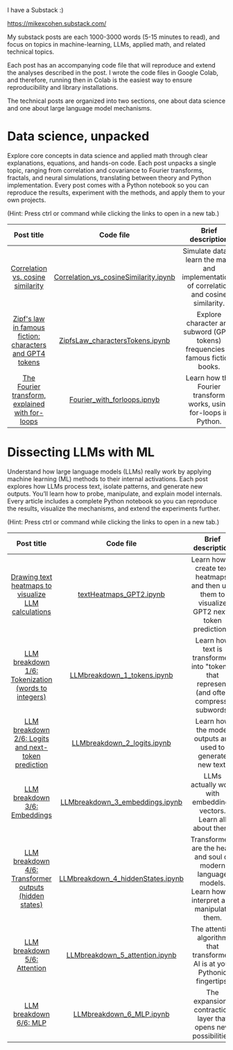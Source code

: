 I have a Substack :)

https://mikexcohen.substack.com/

My substack posts are each 1000-3000 words (5-15 minutes to read), and focus on topics in machine-learning, LLMs, applied math, and related technical topics.

Each post has an accompanying code file that will reproduce and extend the analyses described in the post. I wrote the code files in Google Colab, and therefore, running then in Colab is the easiest way to ensure reproducibility and library installations.

The technical posts are organized into two sections, one about data science and one about large language model mechanisms.

# Data science, unpacked

Explore core concepts in data science and applied math through clear explanations, equations, and hands-on code. Each post unpacks a single topic, ranging from correlation and covariance to Fourier transforms, fractals, and neural simulations, translating between theory and Python implementation. Every post comes with a Python notebook so you can reproduce the results, experiment with the methods, and apply them to your own projects.

(Hint: Press ctrl or command while clicking the links to open in a new tab.)

| Post title |  Code file | Brief description |
|    :---:   |    :---:   |      :---:        |
| [Correlation vs. cosine similarity](https://mikexcohen.substack.com/p/correlation-vs-cosine-similarity) |  [Correlation_vs_cosineSimilarity.ipynb](https://github.com/mikexcohen/Substack/blob/main/DSUnpacked/Correlation_vs_cosineSimilarity.ipynb) | Simulate data to learn the math and implementations of correlation and cosine similarity. |
| [Zipf's law in famous fiction: characters and GPT4 tokens](https://mikexcohen.substack.com/p/zipfs-law-in-famous-fiction-characters) |  [ZipfsLaw_charactersTokens.ipynb](https://github.com/mikexcohen/Substack/blob/main/DSUnpacked/ZipfsLaw_charactersTokens.ipynb) | Explore character and subword (GPT4 tokens) frequencies in famous fiction books. |
| [The Fourier transform, explained with for-loops](https://open.substack.com/pub/mikexcohen/p/the-fourier-transform-explained-with) |  [Fourier_with_forloops.ipnyb](https://github.com/mikexcohen/Substack/blob/main/DSUnpacked/Fourier_with_forloops.ipynb) | Learn how the Fourier transform works, using for-loops in Python. |





# Dissecting LLMs with ML

Understand how large language models (LLMs) really work by applying machine learning (ML) methods to their internal activations. Each post explores how LLMs process text, isolate patterns, and generate new outputs. You’ll learn how to probe, manipulate, and explain model internals. Every article includes a complete Python notebook so you can reproduce the results, visualize the mechanisms, and extend the experiments further.

(Hint: Press ctrl or command while clicking the links to open in a new tab.)

| Post title |  Code file | Brief description |
|    :---:   |    :---:   |      :---:        |
| [Drawing text heatmaps to visualize LLM calculations](https://mikexcohen.substack.com/p/drawing-text-heatmaps-to-visualize) |  [textHeatmaps_GPT2.ipynb](https://github.com/mikexcohen/Substack/blob/main/MLonLLMs/textHeatmaps_GPT2.ipynb) | Learn how to create text heatmaps, and then use them to visualize GPT2 next-token predictions. |
| [LLM breakdown 1/6: Tokenization (words to integers)](https://mikexcohen.substack.com/p/llm-breakdown-16-tokenization-words) |  [LLMbreakdown_1_tokens.ipynb](https://github.com/mikexcohen/Substack/blob/main/MLonLLMs/LLMbreakdown_1_tokens.ipynb) | Learn how text is transformed into "tokens" that represent (and often compress) subwords. |
| [LLM breakdown 2/6: Logits and next-token prediction](https://mikexcohen.substack.com/p/llm-breakdown-26-logits-and-next) |  [LLMbreakdown_2_logits.ipynb](https://github.com/mikexcohen/Substack/blob/main/MLonLLMs/LLMbreakdown_2_logits.ipynb) | Learn how the model outputs are used to generate new text. |
| [LLM breakdown 3/6: Embeddings](https://mikexcohen.substack.com/p/llm-breakdown-36-embeddings) |  [LLMbreakdown_3_embeddings.ipynb](https://github.com/mikexcohen/Substack/blob/main/MLonLLMs/LLMbreakdown_3_embeddings.ipynb) | LLMs actually work with embeddings vectors. Learn all about them! |
| [LLM breakdown 4/6: Transformer outputs (hidden states)](https://mikexcohen.substack.com/p/llm-breakdown-46-transformer-outputs) |  [LLMbreakdown_4_hiddenStates.ipynb](https://github.com/mikexcohen/Substack/blob/main/MLonLLMs/LLMbreakdown_4_hiddenStates.ipynb) | Transformers are the heart and soul of modern language models. Learn how to interpret and manipulate them. |
| [LLM breakdown 5/6: Attention](https://mikexcohen.substack.com/p/llm-breakdown-56-attention) |  [LLMbreakdown_5_attention.ipynb](https://github.com/mikexcohen/Substack/blob/main/MLonLLMs/LLMbreakdown_5_attention.ipynb) | The attention algorithm that transformed AI is at your Pythonic fingertips. |
| [LLM breakdown 6/6: MLP](https://mikexcohen.substack.com/p/llm-breakdown-66-mlp) |  [LLMbreakdown_6_MLP.ipynb](https://github.com/mikexcohen/Substack/blob/main/MLonLLMs/LLMbreakdown_6_MLP.ipynb) | The expansion-contraction layer that opens new possibilities. |















